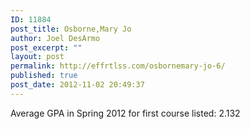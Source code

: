```yaml
---
ID: 11884
post_title: Osborne,Mary Jo
author: Joel DesArmo
post_excerpt: ""
layout: post
permalink: http://effrtlss.com/osbornemary-jo-6/
published: true
post_date: 2012-11-02 20:49:37
---
```

<p>Average GPA in Spring 2012 for first course listed: 2.132</p>